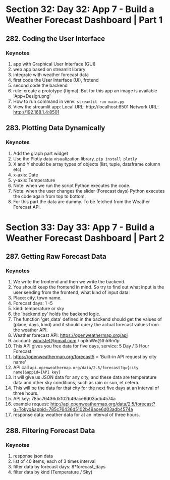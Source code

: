 # Section 32: Day 32: App 7 - Build a Weather Forecast Dashboard | Part 1

## 282. Coding the User Interface

### Keynotes

1. app with Graphical User Interface (GUI)
2. web app based on streamlit library
3. integrate with weather forecast data
4. first code the User Interface (UI), frotend
5. second code the backend
6. rule: create a prototype (figma).
But for this app an image is available 'App+Design.png'
7. How to run command in venv:
`streamlit run main.py`
8. View the streamlit app:
  Local URL: http://localhost:8501
  Network URL: http://192.168.1.4:8501


## 283. Plotting Data Dynamically

### Keynotes

1. Add the graph part widget
2. Use the Plotly data visualization library.
`pip install plotly`
3. X and Y should be array types of objects (list, tuple, dataframe column etc)
4. x-axis: Date
5. y-axis: Temperature
6. Note: when we run the script Python executes the code.
7. Note: when the user changes the slider (Forecast days)
Python executes the code again from top to bottom.
8. For this part the data are dummy. To be fetched from the Weather Forecast API.


# Section 33: Day 33: App 7 - Build a Weather Forecast Dashboard | Part 2

## 287. Getting Raw Forecast Data

### Keynotes

1. We write the frontend and then we write the backend.
2. You should keep the frontend in mind.
So try to find out what input is the user sending
from the frontend, what kind of input data:
3. Place: city, town name.
4. Forecast days: 1 -5
5. kind: temperature or sky
6. the 'backend.py' holds the backend logic.
7. The function 'get_data' defined in the backend should get the values
of (place, days, kind) and it should query the actual forecast values
from the weather API.
8. Weather forecast API: https://openweathermap.org/api
9. account: windstef@gmail.com / op5nWe@th5Rm1p
10. This API gives you free data for five days, service: 5 Day / 3 Hour Forecast
11. https://openweathermap.org/forecast5 > 'Built-in API request by city name'
12. API call
`api.openweathermap.org/data/2.5/forecast?q={city name}&appid={API key}`
13. It will give us JSON data for any city,
and these data are temperature data and other sky conditions, such as rain
or sun, et cetera.
14. This will be the data for that city for the next five days at an interval of three hours.
15. API key: 785c76436d5102b49ace6d03adb4574a
16. example request: http://api.openweathermap.org/data/2.5/forecast?q=Tokyo&appid=785c76436d5102b49ace6d03adb4574a
17. response data: weather data for at an interval of three hours.


## 288. Filtering Forecast Data

### Keynotes

1. response json data
2. list of 40 items, each of 3 times interval
3. filter data by forecast days: 8*forecast_days
4. filter data by kind (Temperature / Sky)